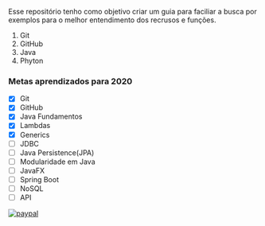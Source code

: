 Esse repositório tenho como objetivo criar um guia para faciliar a busca por exemplos para o melhor entendimento dos recrusos e funções.

1. Git
2. GitHub
3. Java
4. Phyton



### Metas aprendizados para 2020

- [x] Git
- [x] GitHub
- [x] Java Fundamentos
- [x] Lambdas
- [x] Generics
- [ ] JDBC
- [ ] Java Persistence(JPA)
- [ ] Modularidade em Java
- [ ] JavaFX
- [ ] Spring Boot
- [ ] NoSQL
- [ ] API

[![paypal](https://www.paypalobjects.com/pt_BR/BR/i/btn/btn_donateCC_LG.gif)](https://www.paypal.com/cgi-bin/webscr?cmd=_donations&business=XKXDEBLJY88XJ&currency_code=BRL&source=url)
